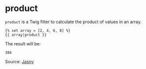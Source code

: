 # product

`product` is a Twig filter to calculate the product of values in an array.

```twig
{% set array = [2, 4, 6, 8] %}
{{ array|product }}
```

The result will be:

```twig
384
``` 

Source: [Jasny](https://github.com/jasny/twig-extensions)
